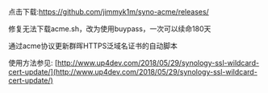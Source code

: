 点击下载:https://github.com/jimmyk1m/syno-acme/releases/

修复无法下载acme.sh，改为使用buypass，一次可以续命180天

通过acme协议更新群晖HTTPS泛域名证书的自动脚本

使用方法参见: [http://www.up4dev.com/2018/05/29/synology-ssl-wildcard-cert-update/](http://www.up4dev.com/2018/05/29/synology-ssl-wildcard-cert-update/)
